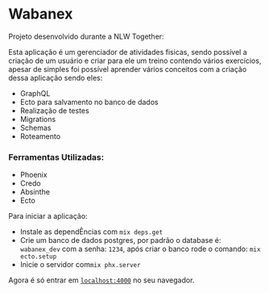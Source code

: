 # Wabanex

Projeto desenvolvido durante a NLW Together:

Esta aplicação é um gerenciador de atividades fisicas, sendo possível a criação de um usuário e criar para ele um treino contendo vários exercícios, apesar de simples foi possível aprender vários conceitos com a criação dessa aplicação sendo eles:

- GraphQL
- Ecto para salvamento no banco de dados
- Realização de testes 
- Migrations
- Schemas
- Roteamento

### Ferramentas Utilizadas:
- Phoenix
- Credo
- Absinthe
- Ecto


Para iniciar a aplicação:

  * Instale as dependÊncias com `mix deps.get`
  * Crie um banco de dados postgres, por padrão o database é: `wabanex_dev` com a senha: `1234`, após criar o banco rode o comando: `mix ecto.setup`
  * Inicie o servidor com`mix phx.server`

Agora é só entrar em [`localhost:4000`](http://localhost:4000) no seu navegador.
